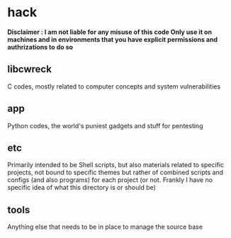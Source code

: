 # hack


**Disclaimer : I am not liable for any misuse of this code Only use it on machines and in environments that you have explicit permissions and authrizations to do so**


## libcwreck

C codes, mostly related to computer concepts and system vulnerabilities

## app

Python codes, the world's puniest gadgets and stuff for pentesting 

## etc

Primarily intended to be Shell scripts, but also materials related to specific projects, not bound to specific themes but rather of combined scripts and configs (and also programs) for each project (or not. Frankly I have no specific idea of what this directory is or should be)

## tools

Anything else that needs to be in place to manage the source base
